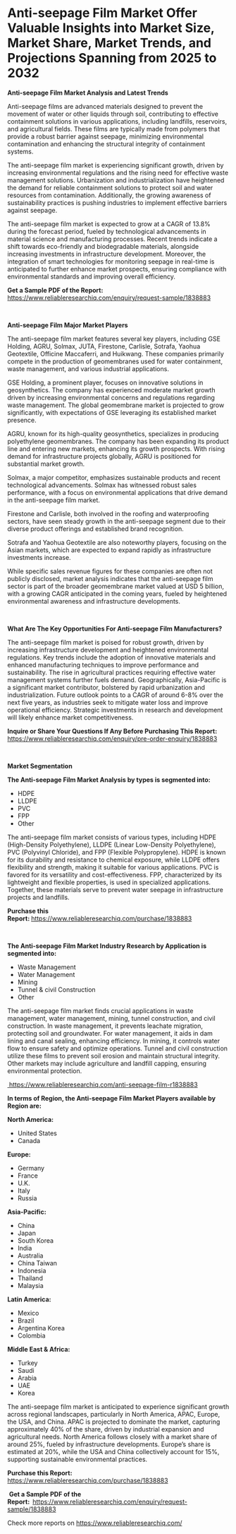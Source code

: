 <p><h1>Anti-seepage Film Market Offer Valuable Insights into Market Size, Market Share, Market Trends, and Projections Spanning from 2025 to 2032</h1></p><p><strong>Anti-seepage Film Market Analysis and Latest Trends</strong></p>
<p><p>Anti-seepage films are advanced materials designed to prevent the movement of water or other liquids through soil, contributing to effective containment solutions in various applications, including landfills, reservoirs, and agricultural fields. These films are typically made from polymers that provide a robust barrier against seepage, minimizing environmental contamination and enhancing the structural integrity of containment systems.</p><p>The anti-seepage film market is experiencing significant growth, driven by increasing environmental regulations and the rising need for effective waste management solutions. Urbanization and industrialization have heightened the demand for reliable containment solutions to protect soil and water resources from contamination. Additionally, the growing awareness of sustainability practices is pushing industries to implement effective barriers against seepage.</p><p>The anti-seepage film market is expected to grow at a CAGR of 13.8% during the forecast period, fueled by technological advancements in material science and manufacturing processes. Recent trends indicate a shift towards eco-friendly and biodegradable materials, alongside increasing investments in infrastructure development. Moreover, the integration of smart technologies for monitoring seepage in real-time is anticipated to further enhance market prospects, ensuring compliance with environmental standards and improving overall efficiency.</p></p>
<p><strong>Get a Sample PDF of the Report:&nbsp;</strong> <a href="https://www.reliableresearchiq.com/enquiry/request-sample/1838883?utm_campaign=2886&utm_medium=2&utm_source=Github&utm_content=ia&utm_term=03042025&utm_id=anti-seepage-film">https://www.reliableresearchiq.com/enquiry/request-sample/1838883</a></p>
<p>&nbsp;</p>
<p><strong>Anti-seepage Film Major Market Players</strong></p>
<p><p>The anti-seepage film market features several key players, including GSE Holding, AGRU, Solmax, JUTA, Firestone, Carlisle, Sotrafa, Yaohua Geotextile, Officine Maccaferri, and Huikwang. These companies primarily compete in the production of geomembranes used for water containment, waste management, and various industrial applications.</p><p>GSE Holding, a prominent player, focuses on innovative solutions in geosynthetics. The company has experienced moderate market growth driven by increasing environmental concerns and regulations regarding waste management. The global geomembrane market is projected to grow significantly, with expectations of GSE leveraging its established market presence.</p><p>AGRU, known for its high-quality geosynthetics, specializes in producing polyethylene geomembranes. The company has been expanding its product line and entering new markets, enhancing its growth prospects. With rising demand for infrastructure projects globally, AGRU is positioned for substantial market growth.</p><p>Solmax, a major competitor, emphasizes sustainable products and recent technological advancements. Solmax has witnessed robust sales performance, with a focus on environmental applications that drive demand in the anti-seepage film market.</p><p>Firestone and Carlisle, both involved in the roofing and waterproofing sectors, have seen steady growth in the anti-seepage segment due to their diverse product offerings and established brand recognition.</p><p>Sotrafa and Yaohua Geotextile are also noteworthy players, focusing on the Asian markets, which are expected to expand rapidly as infrastructure investments increase.</p><p>While specific sales revenue figures for these companies are often not publicly disclosed, market analysis indicates that the anti-seepage film sector is part of the broader geomembrane market valued at USD 5 billion, with a growing CAGR anticipated in the coming years, fueled by heightened environmental awareness and infrastructure developments.</p></p>
<p>&nbsp;</p>
<p><strong>What Are The Key Opportunities For Anti-seepage Film Manufacturers?</strong></p>
<p><p>The anti-seepage film market is poised for robust growth, driven by increasing infrastructure development and heightened environmental regulations. Key trends include the adoption of innovative materials and enhanced manufacturing techniques to improve performance and sustainability. The rise in agricultural practices requiring effective water management systems further fuels demand. Geographically, Asia-Pacific is a significant market contributor, bolstered by rapid urbanization and industrialization. Future outlook points to a CAGR of around 6-8% over the next five years, as industries seek to mitigate water loss and improve operational efficiency. Strategic investments in research and development will likely enhance market competitiveness.</p></p>
<p><strong>Inquire or Share Your Questions If Any Before Purchasing This Report:</strong> <a href="https://www.reliableresearchiq.com/enquiry/pre-order-enquiry/1838883?utm_campaign=2886&utm_medium=2&utm_source=Github&utm_content=ia&utm_term=03042025&utm_id=anti-seepage-film">https://www.reliableresearchiq.com/enquiry/pre-order-enquiry/1838883</a></p>
<p>&nbsp;</p>
<p><strong>Market Segmentation</strong></p>
<p><strong>The Anti-seepage Film Market Analysis by types is segmented into:</strong></p>
<p><ul><li>HDPE</li><li>LLDPE</li><li>PVC</li><li>FPP</li><li>Other</li></ul></p>
<p><p>The anti-seepage film market consists of various types, including HDPE (High-Density Polyethylene), LLDPE (Linear Low-Density Polyethylene), PVC (Polyvinyl Chloride), and FPP (Flexible Polypropylene). HDPE is known for its durability and resistance to chemical exposure, while LLDPE offers flexibility and strength, making it suitable for various applications. PVC is favored for its versatility and cost-effectiveness. FPP, characterized by its lightweight and flexible properties, is used in specialized applications. Together, these materials serve to prevent water seepage in infrastructure projects and landfills.</p></p>
<p><strong>Purchase this Report:&nbsp;</strong><a href="https://www.reliableresearchiq.com/purchase/1838883?utm_campaign=2886&utm_medium=2&utm_source=Github&utm_content=ia&utm_term=03042025&utm_id=anti-seepage-film">https://www.reliableresearchiq.com/purchase/1838883</a></p>
<p>&nbsp;</p>
<p><strong>The Anti-seepage Film Market Industry Research by Application is segmented into:</strong></p>
<p><ul><li>Waste Management</li><li>Water Management</li><li>Mining</li><li>Tunnel & civil Construction</li><li>Other</li></ul></p>
<p><p>The anti-seepage film market finds crucial applications in waste management, water management, mining, tunnel construction, and civil construction. In waste management, it prevents leachate migration, protecting soil and groundwater. For water management, it aids in dam lining and canal sealing, enhancing efficiency. In mining, it controls water flow to ensure safety and optimize operations. Tunnel and civil construction utilize these films to prevent soil erosion and maintain structural integrity. Other markets may include agriculture and landfill capping, ensuring environmental protection.</p></p>
<p><a href="https://www.reliableresearchiq.com/anti-seepage-film-r1838883?utm_campaign=2886&utm_medium=2&utm_source=Github&utm_content=ia&utm_term=03042025&utm_id=anti-seepage-film">&nbsp;https://www.reliableresearchiq.com/anti-seepage-film-r1838883</a></p>
<p><strong>In terms of Region, the Anti-seepage Film Market Players available by Region are:</strong></p>
<p>
    <p> <strong> North America: </strong>
        <ul>
            <li>United States</li>
            <li>Canada</li>
        </ul>
        </p> 
    <p> <strong> Europe: </strong>
        <ul>
            <li>Germany</li>
            <li>France</li>
            <li>U.K.</li>
            <li>Italy</li>
            <li>Russia</li>
        </ul>
        </p> 
    <p> <strong> Asia-Pacific: </strong>
        <ul>
            <li>China</li>
            <li>Japan</li>
            <li>South Korea</li>
            <li>India</li>
            <li>Australia</li>
            <li>China Taiwan</li>
            <li>Indonesia</li>
            <li>Thailand</li>
            <li>Malaysia</li>
        </ul>
        </p> 
    <p> <strong> Latin America: </strong>
        <ul>
            <li>Mexico</li>
            <li>Brazil</li>
            <li>Argentina Korea</li>
            <li>Colombia</li>
        </ul>
        </p> 
    <p> <strong> Middle East & Africa: </strong>
        <ul>
            <li>Turkey</li>
            <li>Saudi</li>
            <li>Arabia</li>
            <li>UAE</li>
            <li>Korea</li>
        </ul>
    </p>
    </p>
<p><p>The anti-seepage film market is anticipated to experience significant growth across regional landscapes, particularly in North America, APAC, Europe, the USA, and China. APAC is projected to dominate the market, capturing approximately 40% of the share, driven by industrial expansion and agricultural needs. North America follows closely with a market share of around 25%, fueled by infrastructure developments. Europe’s share is estimated at 20%, while the USA and China collectively account for 15%, supporting sustainable environmental practices.</p></p>
<p><strong>Purchase this Report: </strong><a href="https://www.reliableresearchiq.com/purchase/1838883?utm_campaign=2886&utm_medium=2&utm_source=Github&utm_content=ia&utm_term=03042025&utm_id=anti-seepage-film">https://www.reliableresearchiq.com/purchase/1838883</a></p>
<p>&nbsp;<strong>Get a Sample PDF of the Report:&nbsp;&nbsp;</strong><a href="https://www.reliableresearchiq.com/enquiry/request-sample/1838883?utm_campaign=2886&utm_medium=2&utm_source=Github&utm_content=ia&utm_term=03042025&utm_id=anti-seepage-film">https://www.reliableresearchiq.com/enquiry/request-sample/1838883</a></p>
<p><strong></strong></p>
<p>Check more reports on <a href="https://www.reliableresearchiq.com/?utm_campaign=2886&utm_medium=2&utm_source=Github&utm_content=ia&utm_term=03042025&utm_id=anti-seepage-film">https://www.reliableresearchiq.com/</a></p>